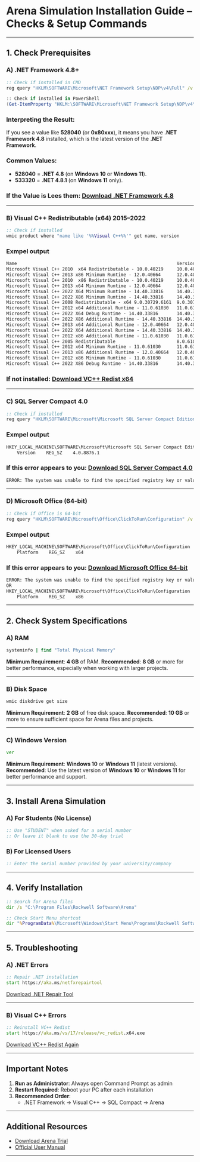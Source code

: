 
# Arena Simulation Installation Guide – Checks & Setup Commands

---

## 1. Check Prerequisites


### A) .NET Framework 4.8+

```cmd
:: Check if installed in CMD
reg query "HKLM\SOFTWARE\Microsoft\NET Framework Setup\NDP\v4\Full" /v Release
```
```PowerShell
:: Check if installed in PowerShell
(Get-ItemProperty "HKLM:\SOFTWARE\Microsoft\NET Framework Setup\NDP\v4\Full").Release
```
### Interpreting the Result:

If you see a value like **528040** (or **0x80xxx**), it means you have **.NET Framework 4.8** installed, which is the latest version of the **.NET Framework**.

### Common Values:

* **528040** = **.NET 4.8** (on **Windows 10** or **Windows 11**).
* **533320** = **.NET 4.8.1** (on **Windows 11** only).
### If the Value is Lees them: [Download .NET Framework 4.8](https://dotnet.microsoft.com/download/dotnet-framework/net48)



---

### B) Visual C++ Redistributable (x64) 2015–2022

```cmd
:: Check if installed
wmic product where "name like '%%Visual C++%%'" get name, version

```
### Exmpel output
```cmd
Name                                                            Version
Microsoft Visual C++ 2010  x64 Redistributable - 10.0.40219     10.0.40219
Microsoft Visual C++ 2013 x86 Minimum Runtime - 12.0.40664      12.0.40664
Microsoft Visual C++ 2010  x86 Redistributable - 10.0.40219     10.0.40219
Microsoft Visual C++ 2013 x64 Minimum Runtime - 12.0.40664      12.0.40664
Microsoft Visual C++ 2022 X64 Minimum Runtime - 14.40.33816     14.40.33816
Microsoft Visual C++ 2022 X86 Minimum Runtime - 14.40.33816     14.40.33816
Microsoft Visual C++ 2008 Redistributable - x64 9.0.30729.6161  9.0.30729.6161
Microsoft Visual C++ 2012 x64 Additional Runtime - 11.0.61030   11.0.61030
Microsoft Visual C++ 2022 X64 Debug Runtime - 14.40.33816       14.40.33816
Microsoft Visual C++ 2022 X86 Additional Runtime - 14.40.33816  14.40.33816
Microsoft Visual C++ 2013 x64 Additional Runtime - 12.0.40664   12.0.40664
Microsoft Visual C++ 2022 X64 Additional Runtime - 14.40.33816  14.40.33816
Microsoft Visual C++ 2012 x86 Additional Runtime - 11.0.61030   11.0.61030
Microsoft Visual C++ 2005 Redistributable                       8.0.61001
Microsoft Visual C++ 2012 x64 Minimum Runtime - 11.0.61030      11.0.61030
Microsoft Visual C++ 2013 x86 Additional Runtime - 12.0.40664   12.0.40664
Microsoft Visual C++ 2012 x86 Minimum Runtime - 11.0.61030      11.0.61030
Microsoft Visual C++ 2022 X86 Debug Runtime - 14.40.33816       14.40.33816
```
### If not installed: [Download VC++ Redist x64](https://aka.ms/vs/17/release/vc_redist.x64.exe)

---

### C) SQL Server Compact 4.0

```cmd
:: Check if installed
reg query "HKLM\SOFTWARE\Microsoft\Microsoft SQL Server Compact Edition\v4.0" /v Version

```
### Exmpel output
```cmd
HKEY_LOCAL_MACHINE\SOFTWARE\Microsoft\Microsoft SQL Server Compact Edition\v4.0
    Version    REG_SZ    4.0.8876.1
```
### If this error appears to you: [Download SQL Server Compact 4.0](https://www.microsoft.com/en-us/download/details.aspx?id=30709)
```cmd
ERROR: The system was unable to find the specified registry key or value.
```


---

### D) Microsoft Office (64-bit)

```cmd
:: Check if Office is 64-bit
reg query "HKLM\SOFTWARE\Microsoft\Office\ClickToRun\Configuration" /v Platform

```
### Exmpel output
```cmd
HKEY_LOCAL_MACHINE\SOFTWARE\Microsoft\Office\ClickToRun\Configuration
    Platform    REG_SZ    x64
```
### If this error appears to you: [Download Microsoft Office 64-bit](https://www.microsoft.com/microsoft-365)
```cmd
ERROR: The system was unable to find the specified registry key or value
OR
HKEY_LOCAL_MACHINE\SOFTWARE\Microsoft\Office\ClickToRun\Configuration
    Platform    REG_SZ    x86
```


---

## 2. Check System Specifications

### A) **RAM**

```cmd
systeminfo | find "Total Physical Memory"
```

**Minimum Requirement**: **4 GB** of RAM.
**Recommended**: **8 GB** or more for better performance, especially when working with larger projects.

---

### B) **Disk Space**

```cmd
wmic diskdrive get size
```

**Minimum Requirement**: **2 GB** of free disk space.
**Recommended**: **10 GB** or more to ensure sufficient space for Arena files and projects.

---

### C) **Windows Version**

```cmd
ver
```

**Minimum Requirement**: **Windows 10** or **Windows 11** (latest versions).
**Recommended**: Use the latest version of **Windows 10** or **Windows 11** for better performance and support.

---


## 3. Install Arena Simulation

### A) For Students (No License)

```cmd
:: Use "STUDENT" when asked for a serial number
:: Or leave it blank to use the 30-day trial
```

### B) For Licensed Users

```cmd
:: Enter the serial number provided by your university/company
```

---

## 4. Verify Installation

```cmd
:: Search for Arena files
dir /s "C:\Program Files\Rockwell Software\Arena"

:: Check Start Menu shortcut
dir "%ProgramData%\Microsoft\Windows\Start Menu\Programs\Rockwell Software\Arena.lnk"
```

---

## 5. Troubleshooting

### A) .NET Errors

```cmd
:: Repair .NET installation
start https://aka.ms/netfxrepairtool
```

[Download .NET Repair Tool](https://aka.ms/netfxrepairtool)

---

### B) Visual C++ Errors

```cmd
:: Reinstall VC++ Redist
start https://aka.ms/vs/17/release/vc_redist.x64.exe
```

[Download VC++ Redist Again](https://aka.ms/vs/17/release/vc_redist.x64.exe)

---

## Important Notes

1. **Run as Administrator**: Always open Command Prompt as admin  
2. **Restart Required**: Reboot your PC after each installation  
3. **Recommended Order**:  
   - .NET Framework → Visual C++ → SQL Compact → Arena  

---

## Additional Resources

- [Download Arena Trial](https://www.rockwellautomation.com/en-us/products/software/arena-simulation.html)  
- [Official User Manual](https://literature.rockwellautomation.com/idc/groups/literature/documents/um/arena-um001_-en-p.pdf)

---
